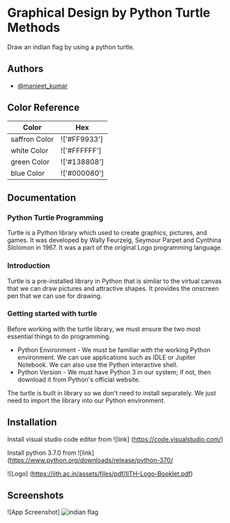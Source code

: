 # Graphical Design by Python Turtle Methods

Draw an indian flag by using a python turtle.


## Authors

- [@manjeet_kumar](https://github.com/Manjeet-Kumar-24/sample-1)

## Color Reference

| Color             | Hex                                                                |
| ----------------- | ------------------------------------------------------------------ |
| saffron Color | !['#FF9933']
| white Color | !['#FFFFFF']
| green Color | !['#138808']
| blue Color | !['#000080']

## Documentation
### Python Turtle Programming


Turtle is a Python library which used to create graphics, pictures, and games. It was developed by Wally Feurzeig, Seymour Parpet and Cynthina Slolomon in 1967. It was a part of the original Logo programming language.

### Introduction

Turtle is a pre-installed library in Python that is similar to the virtual canvas that we can draw pictures and attractive shapes. 
It provides the onscreen pen that we can use for drawing.

### Getting started with turtle

Before working with the turtle library, we must ensure the two most essential things to do programming.

- Python Environment - We must be familiar with the working Python environment. We can use applications such as IDLE or Jupiter Notebook. We can also use the Python interactive shell.
- Python Version - We must have Python 3 in our system; if not, then download it from Python's official website.

The turtle is built in library so we don't need to install separately. We just need to import the library into our Python environment.

## Installation
Install visual studio code editor from
![link] (https://code.visualstudio.com/)

Install python 3.7.0 from
![link] (https://www.python.org/downloads/release/python-370/
    
![Logo] (https://iith.ac.in/assets/files/pdf/IITH-Logo-Booklet.pdf)


## Screenshots

![App Screenshot] ![indian flag](https://user-images.githubusercontent.com/108934349/178902049-67520837-4f61-42d8-ab68-13413052297a.png)

